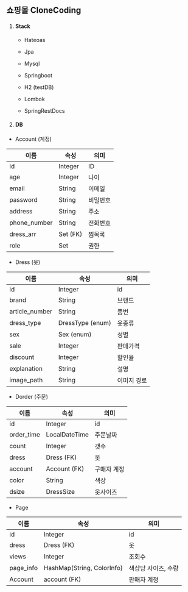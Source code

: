 ## 쇼핑몰 CloneCoding

1. #### Stack

   * Hateoas

   * Jpa
   * Mysql
   * Springboot
   * H2 (testDB)
   * Lombok
   * SpringRestDocs

   

2. ####  DB

* Account (계정)

| 이름         | 속성             | 의미     |
| ------------ | ---------------- | -------- |
| id           | Integer          | ID       |
| age          | Integer          | 나이     |
| email        | String           | 이메일   |
| password     | String           | 비밀번호 |
| address      | String           | 주소     |
| phone_number | String           | 전화번호 |
| dress_arr    | Set<Dress> (FK)  | 찜목록   |
| role         | Set<AccountRole> | 권한     |



* Dress (옷)

| 이름           | 속성             | 의미        |
| -------------- | ---------------- | ----------- |
| id             | Integer          | id          |
| brand          | String           | 브랜드      |
| article_number | String           | 품번        |
| dress_type     | DressType (enum) | 옷종류      |
| sex            | Sex (enum)       | 성별        |
| sale           | Integer          | 판매가격    |
| discount       | Integer          | 할인율      |
| explanation    | String           | 설명        |
| image_path     | String           | 이미지 경로 |



* Dorder (주문)

| 이름       | 속성          | 의미        |
| ---------- | ------------- | ----------- |
| id         | Integer       | id          |
| order_time | LocalDateTime | 주문날짜    |
| count      | Integer       | 갯수        |
| dress      | Dress (FK)    | 옷          |
| account    | Account (FK)  | 구매자 계정 |
| color      | String        | 색상        |
| dsize      | DressSize     | 옷사이즈    |



* Page

| 이름      | 속성                       | 의미                |
| --------- | -------------------------- | ------------------- |
| id        | Integer                    | id                  |
| dress     | Dress (FK)                 | 옷                  |
| views     | Integer                    | 조회수              |
| page_info | HashMap(String, ColorInfo) | 색상당 사이즈, 수량 |
| Account   | account (FK)               | 판매자 계정         |



